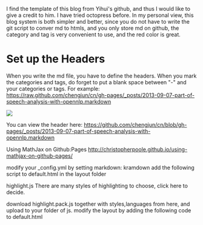 I find the template of this blog from Yihui's github, and thus I would like to give a credit to him. I have tried octopress before. In my personal view, this blog system is both simpler and better, since you do not have to write the git script to conver md to htmls, and you only store md on github, the category and tag is very convenient to use, and the red color is great. 

# Set up the Headers
When you write the md file, you have to define the headers. 
When you mark the categories and tags, do forget to put a blank space between  "-" and your categories or tags.
For example: https://raw.github.com/chengjun/cn/gh-pages/_posts/2013-09-07-part-of-speech-analysis-with-opennlp.markdown

![](http://farm6.staticflickr.com/5547/12715481793_6f7835b3a4_o.jpg)

You can view the header here: https://github.com/chengjun/cn/blob/gh-pages/_posts/2013-09-07-part-of-speech-analysis-with-opennlp.markdown

Using MathJax on Github:Pages
http://christopherpoole.github.io/using-mathjax-on-github-pages/

modify your _config.yml by setting markdown: kramdown
add the following script to default.html in the layout folder

<!--mathjax start-->
<script type="text/javascript"
src="http://cdn.mathjax.org/mathjax/latest/MathJax.js?config=TeX-AMS-MML_HTMLorMML">
</script>
<!--mathjax end-->
highlight.js
There are many styles of highlighting to choose, click here to decide.

download highlight.pack.js together with styles,languages from here, and upload to your folder of js.
modify the layout by adding the following code to default.html

<!--highlight.js Start-->
<link rel="stylesheet" title="Default" href="/media/js/styles/tomorrow-night-blue.css">
<script type="text/javascript" src="/media/js/highlight.pack.js"></script>
<script>
hljs.configure({tabReplace: '    '});
hljs.initHighlightingOnLoad();
</script>
<!--highlight.js End-->
